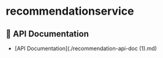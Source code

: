 # recommendationservice
## 📘 API Documentation

- [API Documentation](./recommendation-api-doc (1).md)
